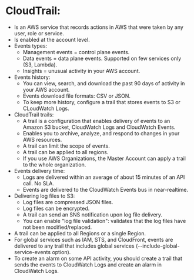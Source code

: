 # CloudTrail:
- Is an AWS service that records actions in AWS that were taken by any user, role or service.
- Is enabled at the account level.
- Events types:
	- Management events = control plane events.
	- Data events = data plane events. Supported on few services only (S3, Lambda).
	- Insights = unusual activity in your AWS account.
- Events history:
	- You can view, search, and download the past 90 days of activity in your AWS account.
	- Events download file formats: CSV or JSON. 
	- To keep more history, configure a trail that stores events to S3 or CLoudWatch Logs.
- CloudTrail trails:
	- A trail is a configuration that enables delivery of events to an Amazon S3 bucket, CloudWatch Logs and CloudWatch Events.
	- Enables you to archive, analyze, and respond to changes in your AWS resources.
	- A trail can limit the scope of events.
	- A trail can be applied to all regions.
	- If you use AWS Organizations, the Master Account can apply a trail to the whole organization.
- Events delivery time:
	- Logs are delivered within an average of about 15 minutes of an API call. No SLA.
	- Events are delivered to the CloudWatch Events bus in near-realtime.
- Delivering log files to S3:
	- Log files are compressed JSON files.
	- Log files can be encrypted.
	- A trail can send an SNS notification upon log file delivery.
	- You can enable "log file validation": validates that the log files have not been modified/replaced.
- A trail can be applied to all Regions or a single Region.
- For global services such as IAM, STS, and CloudFront, events are delivered to any trail that includes global services (--include-global-service-events option).
- To create an alarm on some API activity, you should create a trail that sends the events to CloudWatch Logs and create an alarm in CloudWatch Logs.